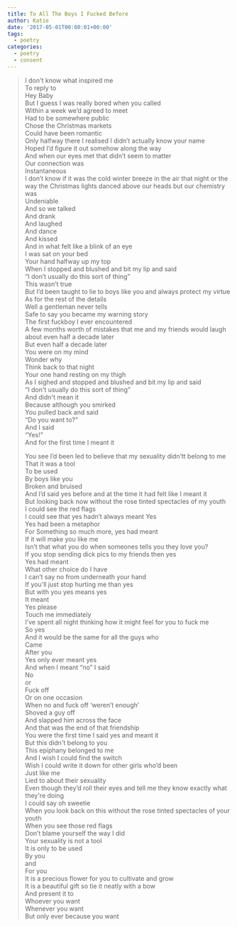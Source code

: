 ```yaml
---
title: To All The Boys I Fucked Before
author: Katie
date: '2017-05-01T00:00:01+00:00'
tags:
  - poetry
categories:
  - poetry
  - consent
---
```

> I don't know what inspired me\
> To reply to\
> Hey Baby\
> But I guess I was really bored when you called\
> Within a week we’d agreed to meet\
> Had to be somewhere public\
> Chose the Christmas markets\
> Could have been romantic\
> Only halfway there I realised I didn’t actually know your name\
> Hoped I’d figure it out somehow along the way\
> And when our eyes met that didn’t seem to matter\
> Our connection was\
> Instantaneous\
> I don’t know if it was the cold winter breeze in the air that night or the way the Christmas lights danced above our heads but our chemistry was\
> Undeniable\
> And so we talked\
> And drank\
> And laughed\
> And dance\
> And kissed\
> And in what felt like a blink of an eye\
> I was sat on your bed\
> Your hand halfway up my top\
> When I stopped and blushed and bit my lip and said\
> “I don’t usually do this sort of thing”\
> This wasn’t true\
> But I’d been taught to lie to boys like you and always protect my virtue\
> As for the rest of the details\
> Well a gentleman never tells\
> Safe to say you became my warning story\
> The first fuckboy I ever encountered\
> A few months worth of mistakes that me and my friends would laugh about even half a decade later\
> But even half a decade later\
> You were on my mind\
> Wonder why\
> Think back to that night\
> Your one hand resting on my thigh\
> As I sighed and stopped and blushed and bit my lip and said\
> “I don't usually do this sort of thing”\
> And didn't mean it\
> Because although you smirked\
> You pulled back and said\
> “Do you want to?”\
> And I said\
> “Yes!”\
> And for the first time I meant it  
>
> You see I’d been led to believe that my sexuality didn’tt belong to me\
> That it was a tool\
> To be used\
> By boys like you\
> Broken and bruised\
> And I’d said yes before and at the time it had felt like I meant it\
> But looking back now without the rose tinted spectacles of my youth\
> I could see the red flags\
> I could see that yes hadn’t always meant Yes\
> Yes had been a metaphor\
> For Something so much more, yes had meant\
> If it will make you like me\
> Isn’t that what you do when someones tells you they love you?\
> If you stop sending dick pics to my friends then yes\
> Yes had meant\
> What other choice do I have\
> I can’t say no from underneath your hand\
> If you'll just stop hurting me than yes\
> But with you yes means yes\
> It meant\
> Yes please\
> Touch me immediately\
> I’ve spent all night thinking how it might feel for you to fuck me\
> So yes\
> And it would be the same for all the guys who\
> Came\
> After you\
> Yes only ever meant yes\
> And when I meant “no” I said\
> No\
> or\
> Fuck off\
> Or on one occasion\
> When no and fuck off ‘weren’t enough’\
> Shoved a guy off\
> And slapped him across the face\
> And that was the end of that friendship\
> You were the first time I said yes and meant it\
> But this didn't belong to you\
> This epiphany belonged to me\
> And I wish I could find the switch\
> Wish I could write it down for other girls who’d been\
> Just like me\
> Lied to about their sexuality\
> Even though they’d roll their eyes and tell me they know exactly what they're doing\
> I could say oh sweetie\
> When you look back on this without the rose tinted spectacles of your youth\
> When you see those red flags\
> Don’t blame yourself the way I did\
> Your sexuality is not a tool\
> It is only to be used\
> By you\
> and\
> For you\
> It is a precious flower for you to cultivate and grow\
> It is a beautiful gift so tie it neatly with a bow\
> And present it to\
> Whoever you want\
> Whenever you want\
> But only ever because you want
